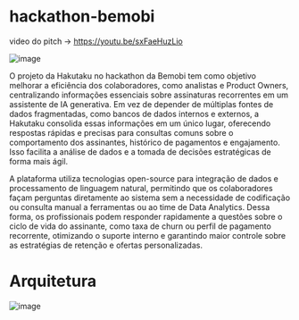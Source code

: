 # hackathon-bemobi

video do pitch -> https://youtu.be/sxFaeHuzLio

![image](https://github.com/user-attachments/assets/754ee7ce-a5ca-40d5-8110-381280d4e89c)

O projeto da Hakutaku no hackathon da Bemobi tem como objetivo melhorar a eficiência dos colaboradores, como analistas e Product Owners, centralizando informações essenciais sobre assinaturas recorrentes em um assistente de IA generativa. Em vez de depender de múltiplas fontes de dados fragmentadas, como bancos de dados internos e externos, a Hakutaku consolida essas informações em um único lugar, oferecendo respostas rápidas e precisas para consultas comuns sobre o comportamento dos assinantes, histórico de pagamentos e engajamento. Isso facilita a análise de dados e a tomada de decisões estratégicas de forma mais ágil.

A plataforma utiliza tecnologias open-source para integração de dados e processamento de linguagem natural, permitindo que os colaboradores façam perguntas diretamente ao sistema sem a necessidade de codificação ou consulta manual a ferramentas ou ao time de Data Analytics. Dessa forma, os profissionais podem responder rapidamente a questões sobre o ciclo de vida do assinante, como taxa de churn ou perfil de pagamento recorrente, otimizando o suporte interno e garantindo maior controle sobre as estratégias de retenção e ofertas personalizadas.

# Arquitetura

![image](https://github.com/user-attachments/assets/c22fca78-d285-45d3-8f97-4836ece8edba)
